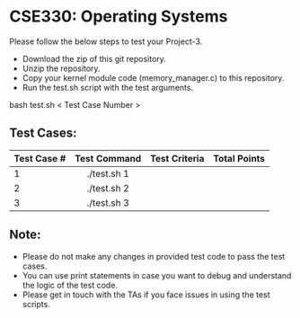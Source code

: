 # CSE330: Operating Systems 

Please follow the below steps to test your Project-3. 

- Download the zip of this git repository.
- Unzip the repository.
- Copy your kernel module code (memory_manager.c) to this repository.
- Run the test.sh script with the test arguments. 

bash test.sh < Test Case Number > 

## Test Cases:

| Test Case #   | Test Command  | Test Criteria  | Total Points |
| :------------- |:-------------:| :-----:|:-----:|
| 1     | ./test.sh 1  | | |
| 2     | ./test.sh 2  | | |
| 3     | ./test.sh 3  | | |


## Note: 
- Please do not make any changes in provided test code to pass the test cases.
- You can use print statements in case you want to debug and understand the logic of the test code.
- Please get in touch with the TAs if you face issues in using the test scripts.

